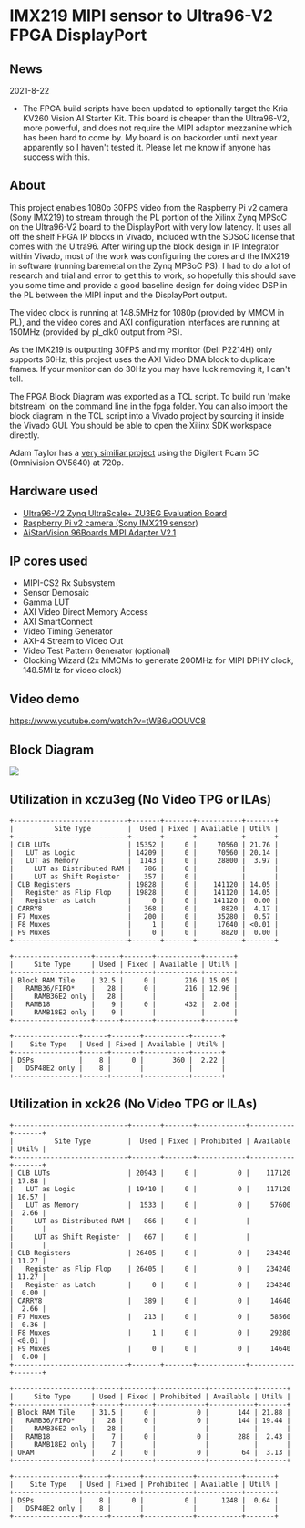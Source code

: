 # IMX219 MIPI sensor to Ultra96-V2 FPGA DisplayPort

## News
2021-8-22
* The FPGA build scripts have been updated to optionally target the Kria KV260 Vision AI Starter Kit. This board is cheaper than the Ultra96-V2, more powerful, and does not require the MIPI adaptor mezzanine which has been hard to come by. My board is on backorder until next year apparently so I haven't tested it. Please let me know if anyone has success with this.

## About
This project enables 1080p 30FPS video from the Raspberry Pi v2 camera (Sony IMX219) to stream through the PL portion of the Xilinx Zynq MPSoC on the Ultra96-V2 board to the DisplayPort with very low latency. It uses all off the shelf FPGA IP blocks in Vivado, included with the SDSoC license that comes with the Ultra96. After wiring up the block design in IP Integrator within Vivado, most of the work was configuring the cores and the IMX219 in software (running baremetal on the Zynq MPSoC PS). I had to do a lot of research and trial and error to get this to work, so hopefully this should save you some time and provide a good baseline design for doing video DSP in the PL between the MIPI input and the DisplayPort output.

The video clock is running at 148.5MHz for 1080p (provided by MMCM in PL), and the video cores and AXI configuration interfaces are running at 150MHz (provided by pl_clk0 output from PS).

As the IMX219 is outputting 30FPS and my monitor (Dell P2214H) only supports 60Hz, this project uses the AXI Video DMA block to duplicate frames. If your monitor can do 30Hz you may have luck removing it, I can't tell. 

The FPGA Block Diagram was exported as a TCL script. To build run 'make bitstream' on the command line in the fpga folder. You can also import the block diagram in the TCL script into a Vivado project by sourcing it inside the Vivado GUI. You should be able to open the Xilinx SDK workspace directly.

Adam Taylor has a <a href="https://www.hackster.io/adam-taylor/mipi-procesing-with-ultra96-777721">very similiar project</a> using the Digilent Pcam 5C (Omnivision OV5640) at 720p.

## Hardware used
* <a href="http://zedboard.org/product/ultra96-v2-development-board">Ultra96-V2 Zynq UltraScale+ ZU3EG Evaluation Board</a>
* <a href="https://www.raspberrypi.org/products/camera-module-v2/">Raspberry Pi v2 camera (Sony IMX219 sensor)</a>
* <a href="https://www.96boards.org/product/mipiadapter/">AiStarVision 96Boards MIPI Adapter V2.1</a>

## IP cores used
* MIPI-CS2 Rx Subsystem
* Sensor Demosaic
* Gamma LUT
* AXI Video Direct Memory Access
* AXI SmartConnect
* Video Timing Generator
* AXI-4 Stream to Video Out
* Video Test Pattern Generator (optional)
* Clocking Wizard (2x MMCMs to generate 200MHz for MIPI DPHY clock, 148.5MHz for video clock)

## Video demo
https://www.youtube.com/watch?v=tWB6uOOUVC8

## Block Diagram
<img src="https://i.imgur.com/w5njlpG.png">

## Utilization in xczu3eg (No Video TPG or ILAs)
    +----------------------------+-------+-------+-----------+-------+
    |          Site Type         |  Used | Fixed | Available | Util% |
    +----------------------------+-------+-------+-----------+-------+
    | CLB LUTs                   | 15352 |     0 |     70560 | 21.76 |
    |   LUT as Logic             | 14209 |     0 |     70560 | 20.14 |
    |   LUT as Memory            |  1143 |     0 |     28800 |  3.97 |
    |     LUT as Distributed RAM |   786 |     0 |           |       |
    |     LUT as Shift Register  |   357 |     0 |           |       |
    | CLB Registers              | 19828 |     0 |    141120 | 14.05 |
    |   Register as Flip Flop    | 19828 |     0 |    141120 | 14.05 |
    |   Register as Latch        |     0 |     0 |    141120 |  0.00 |
    | CARRY8                     |   368 |     0 |      8820 |  4.17 |
    | F7 Muxes                   |   200 |     0 |     35280 |  0.57 |
    | F8 Muxes                   |     1 |     0 |     17640 | <0.01 |
    | F9 Muxes                   |     0 |     0 |      8820 |  0.00 |
    +----------------------------+-------+-------+-----------+-------+
    
    +-------------------+------+-------+-----------+-------+
    |     Site Type     | Used | Fixed | Available | Util% |
    +-------------------+------+-------+-----------+-------+
    | Block RAM Tile    | 32.5 |     0 |       216 | 15.05 |
    |   RAMB36/FIFO*    |   28 |     0 |       216 | 12.96 |
    |     RAMB36E2 only |   28 |       |           |       |
    |   RAMB18          |    9 |     0 |       432 |  2.08 |
    |     RAMB18E2 only |    9 |       |           |       |
    +-------------------+------+-------+-----------+-------+
    
    +----------------+------+-------+-----------+-------+
    |    Site Type   | Used | Fixed | Available | Util% |
    +----------------+------+-------+-----------+-------+
    | DSPs           |    8 |     0 |       360 |  2.22 |
    |   DSP48E2 only |    8 |       |           |       |
    +----------------+------+-------+-----------+-------+
    
## Utilization in xck26 (No Video TPG or ILAs)
    +----------------------------+-------+-------+------------+-----------+-------+
    |          Site Type         |  Used | Fixed | Prohibited | Available | Util% |
    +----------------------------+-------+-------+------------+-----------+-------+
    | CLB LUTs                   | 20943 |     0 |          0 |    117120 | 17.88 |
    |   LUT as Logic             | 19410 |     0 |          0 |    117120 | 16.57 |
    |   LUT as Memory            |  1533 |     0 |          0 |     57600 |  2.66 |
    |     LUT as Distributed RAM |   866 |     0 |            |           |       |
    |     LUT as Shift Register  |   667 |     0 |            |           |       |
    | CLB Registers              | 26405 |     0 |          0 |    234240 | 11.27 |
    |   Register as Flip Flop    | 26405 |     0 |          0 |    234240 | 11.27 |
    |   Register as Latch        |     0 |     0 |          0 |    234240 |  0.00 |
    | CARRY8                     |   389 |     0 |          0 |     14640 |  2.66 |
    | F7 Muxes                   |   213 |     0 |          0 |     58560 |  0.36 |
    | F8 Muxes                   |     1 |     0 |          0 |     29280 | <0.01 |
    | F9 Muxes                   |     0 |     0 |          0 |     14640 |  0.00 |
    +----------------------------+-------+-------+------------+-----------+-------+
    
    +-------------------+------+-------+------------+-----------+-------+
    |     Site Type     | Used | Fixed | Prohibited | Available | Util% |
    +-------------------+------+-------+------------+-----------+-------+
    | Block RAM Tile    | 31.5 |     0 |          0 |       144 | 21.88 |
    |   RAMB36/FIFO*    |   28 |     0 |          0 |       144 | 19.44 |
    |     RAMB36E2 only |   28 |       |            |           |       |
    |   RAMB18          |    7 |     0 |          0 |       288 |  2.43 |
    |     RAMB18E2 only |    7 |       |            |           |       |
    | URAM              |    2 |     0 |          0 |        64 |  3.13 |
    +-------------------+------+-------+------------+-----------+-------+

    +----------------+------+-------+------------+-----------+-------+
    |    Site Type   | Used | Fixed | Prohibited | Available | Util% |
    +----------------+------+-------+------------+-----------+-------+
    | DSPs           |    8 |     0 |          0 |      1248 |  0.64 |
    |   DSP48E2 only |    8 |       |            |           |       |
    +----------------+------+-------+------------+-----------+-------+
